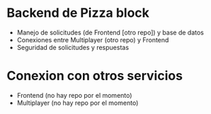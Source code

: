# Backend de Pizza block

- Manejo de solicitudes (de Frontend [otro repo]) y base de datos
- Conexiones entre Multiplayer (otro repo) y Frontend
- Seguridad de solicitudes y respuestas

# Conexion con otros servicios

- Frontend (no hay repo por el momento)
- Multiplayer (no hay repo por el momento)
